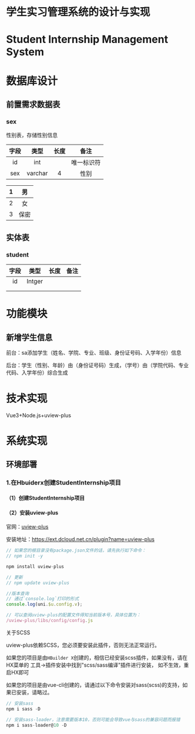 # 学生实习管理系统的设计与实现

# Student Internship Management System

# 数据库设计

## 前置需求数据表

### sex

性别表，存储性别信息

| 字段 |  类型   | 长度 |    备注    |
| :--: | :-----: | :--: | :--------: |
|  id  |   int   |      | 唯一标识符 |
| sex  | varchar |  4   |    性别    |

|  1   |  男  |
| :--: | :--: |
|  2   |  女  |
|  3   | 保密 |



## 实体表

### student

| 字段 | 类型   | 长度 | 备注 |
| :--: | ------ | ---- | ---- |
|  id  | Intger |      |      |
|      |        |      |      |
|      |        |      |      |

# 功能模块

## 新增学生信息

前台：sa添加学生（姓名、学院、专业、班级、身份证号码、入学年份）信息

后台：学生（性别、年龄）由（身份证号码）生成，（学号）由（学院代码、专业代码、入学年份）综合生成

# 技术实现

Vue3+Node.js+uview-plus

# 系统实现

## 环境部署

### 1.在Hbuiderx创建StudentInternship项目

#### （1）创建StudentInternship项目



#### （2）安装uview-plus

官网：[uview-plus](https://uiadmin.net/uview-plus/)

安装地址：https://ext.dcloud.net.cn/plugin?name=uview-plus

```js
// 如果您的根目录没有package.json文件的话，请先执行如下命令：
// npm init -y

npm install uview-plus

// 更新
// npm update uview-plus

//版本查询
// 通过`console.log`打印的形式
console.log(uni.$u.config.v);

// 可以查阅uview-plus的配置文件得知当前版本号，具体位置为：
/uview-plus/libs/config/config.js
```

关于SCSS

uview-plus依赖SCSS，您必须要安装此插件，否则无法正常运行。

如果您的项目是由`HBuilder X`创建的，相信已经安装scss插件，如果没有，请在HX菜单的 工具->插件安装中找到"scss/sass编译"插件进行安装， 如不生效，重启HX即可

如果您的项目是由vue-cli创建的，请通过以下命令安装对sass(scss)的支持，如果已安装，请略过。

```js
// 安装sass
npm i sass -D

// 安装sass-loader，注意需要版本10，否则可能会导致vue与sass的兼容问题而报错
npm i sass-loader@10 -D
```

